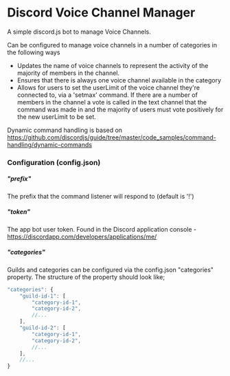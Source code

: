 # Discord Voice Channel Manager

A simple discord.js bot to manage Voice Channels.

Can be configured to manage voice channels in a number of categories in the following ways

* Updates the name of voice channels to represent the activity of the majority of members in the channel.
* Ensures that there is always one voice channel available in the category
* Allows for users to set the userLimit of the voice channel they're connected to, via a 'setmax' command. If there are a number of members in the channel a vote is called in the text channel that the command was made in and the majority of users must vote positively for the new userLimit to be set.

Dynamic command handling is based on https://github.com/discordjs/guide/tree/master/code_samples/command-handling/dynamic-commands

### Configuration (config.json)

##### "prefix"

The prefix that the command listener will respond to (default is '!')

##### "token"

The app bot user token. Found in the Discord application console - https://discordapp.com/developers/applications/me/

##### "categories"

Guilds and categories can be configured via the config.json "categories" property. The structure of the property should look like;

```javascript
"categories": {
    "guild-id-1": [
        "category-id-1",
        "category-id-2",
        //...
    ],
    "guild-id-2": [
        "category-id-1",
        "category-id-2",
        //...
    ],
    //...
}
```


